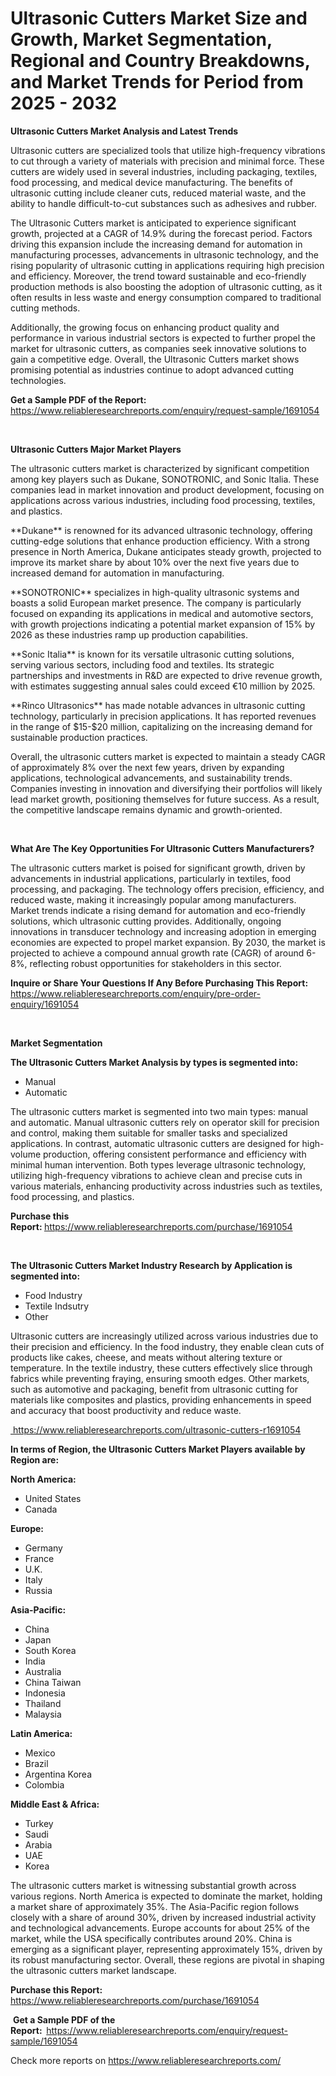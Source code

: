 <p><h1>Ultrasonic Cutters Market Size and Growth, Market Segmentation, Regional and Country Breakdowns, and Market Trends for Period from 2025 -  2032</h1></p><p><strong>Ultrasonic Cutters Market Analysis and Latest Trends</strong></p>
<p><p>Ultrasonic cutters are specialized tools that utilize high-frequency vibrations to cut through a variety of materials with precision and minimal force. These cutters are widely used in several industries, including packaging, textiles, food processing, and medical device manufacturing. The benefits of ultrasonic cutting include cleaner cuts, reduced material waste, and the ability to handle difficult-to-cut substances such as adhesives and rubber.</p><p>The Ultrasonic Cutters market is anticipated to experience significant growth, projected at a CAGR of 14.9% during the forecast period. Factors driving this expansion include the increasing demand for automation in manufacturing processes, advancements in ultrasonic technology, and the rising popularity of ultrasonic cutting in applications requiring high precision and efficiency. Moreover, the trend toward sustainable and eco-friendly production methods is also boosting the adoption of ultrasonic cutting, as it often results in less waste and energy consumption compared to traditional cutting methods.</p><p>Additionally, the growing focus on enhancing product quality and performance in various industrial sectors is expected to further propel the market for ultrasonic cutters, as companies seek innovative solutions to gain a competitive edge. Overall, the Ultrasonic Cutters market shows promising potential as industries continue to adopt advanced cutting technologies.</p></p>
<p><strong>Get a Sample PDF of the Report:&nbsp;</strong> <a href="https://www.reliableresearchreports.com/enquiry/request-sample/1691054?utm_campaign=2197&utm_medium=2&utm_source=Github&utm_content=ia&utm_term=22022025&utm_id=ultrasonic-cutters">https://www.reliableresearchreports.com/enquiry/request-sample/1691054</a></p>
<p>&nbsp;</p>
<p><strong>Ultrasonic Cutters Major Market Players</strong></p>
<p><p>The ultrasonic cutters market is characterized by significant competition among key players such as Dukane, SONOTRONIC, and Sonic Italia. These companies lead in market innovation and product development, focusing on applications across various industries, including food processing, textiles, and plastics.</p><p>**Dukane** is renowned for its advanced ultrasonic technology, offering cutting-edge solutions that enhance production efficiency. With a strong presence in North America, Dukane anticipates steady growth, projected to improve its market share by about 10% over the next five years due to increased demand for automation in manufacturing.</p><p>**SONOTRONIC** specializes in high-quality ultrasonic systems and boasts a solid European market presence. The company is particularly focused on expanding its applications in medical and automotive sectors, with growth projections indicating a potential market expansion of 15% by 2026 as these industries ramp up production capabilities.</p><p>**Sonic Italia** is known for its versatile ultrasonic cutting solutions, serving various sectors, including food and textiles. Its strategic partnerships and investments in R&D are expected to drive revenue growth, with estimates suggesting annual sales could exceed €10 million by 2025.</p><p>**Rinco Ultrasonics** has made notable advances in ultrasonic cutting technology, particularly in precision applications. It has reported revenues in the range of $15-$20 million, capitalizing on the increasing demand for sustainable production practices.</p><p>Overall, the ultrasonic cutters market is expected to maintain a steady CAGR of approximately 8% over the next few years, driven by expanding applications, technological advancements, and sustainability trends. Companies investing in innovation and diversifying their portfolios will likely lead market growth, positioning themselves for future success. As a result, the competitive landscape remains dynamic and growth-oriented.</p></p>
<p>&nbsp;</p>
<p><strong>What Are The Key Opportunities For Ultrasonic Cutters Manufacturers?</strong></p>
<p><p>The ultrasonic cutters market is poised for significant growth, driven by advancements in industrial applications, particularly in textiles, food processing, and packaging. The technology offers precision, efficiency, and reduced waste, making it increasingly popular among manufacturers. Market trends indicate a rising demand for automation and eco-friendly solutions, which ultrasonic cutting provides. Additionally, ongoing innovations in transducer technology and increasing adoption in emerging economies are expected to propel market expansion. By 2030, the market is projected to achieve a compound annual growth rate (CAGR) of around 6-8%, reflecting robust opportunities for stakeholders in this sector.</p></p>
<p><strong>Inquire or Share Your Questions If Any Before Purchasing This Report:</strong> <a href="https://www.reliableresearchreports.com/enquiry/pre-order-enquiry/1691054?utm_campaign=2197&utm_medium=2&utm_source=Github&utm_content=ia&utm_term=22022025&utm_id=ultrasonic-cutters">https://www.reliableresearchreports.com/enquiry/pre-order-enquiry/1691054</a></p>
<p>&nbsp;</p>
<p><strong>Market Segmentation</strong></p>
<p><strong>The Ultrasonic Cutters Market Analysis by types is segmented into:</strong></p>
<p><ul><li>Manual</li><li>Automatic</li></ul></p>
<p><p>The ultrasonic cutters market is segmented into two main types: manual and automatic. Manual ultrasonic cutters rely on operator skill for precision and control, making them suitable for smaller tasks and specialized applications. In contrast, automatic ultrasonic cutters are designed for high-volume production, offering consistent performance and efficiency with minimal human intervention. Both types leverage ultrasonic technology, utilizing high-frequency vibrations to achieve clean and precise cuts in various materials, enhancing productivity across industries such as textiles, food processing, and plastics.</p></p>
<p><strong>Purchase this Report:&nbsp;</strong><a href="https://www.reliableresearchreports.com/purchase/1691054?utm_campaign=2197&utm_medium=2&utm_source=Github&utm_content=ia&utm_term=22022025&utm_id=ultrasonic-cutters">https://www.reliableresearchreports.com/purchase/1691054</a></p>
<p>&nbsp;</p>
<p><strong>The Ultrasonic Cutters Market Industry Research by Application is segmented into:</strong></p>
<p><ul><li>Food Industry</li><li>Textile Indsutry</li><li>Other</li></ul></p>
<p><p>Ultrasonic cutters are increasingly utilized across various industries due to their precision and efficiency. In the food industry, they enable clean cuts of products like cakes, cheese, and meats without altering texture or temperature. In the textile industry, these cutters effectively slice through fabrics while preventing fraying, ensuring smooth edges. Other markets, such as automotive and packaging, benefit from ultrasonic cutting for materials like composites and plastics, providing enhancements in speed and accuracy that boost productivity and reduce waste.</p></p>
<p><a href="https://www.reliableresearchreports.com/ultrasonic-cutters-r1691054?utm_campaign=2197&utm_medium=2&utm_source=Github&utm_content=ia&utm_term=22022025&utm_id=ultrasonic-cutters">&nbsp;https://www.reliableresearchreports.com/ultrasonic-cutters-r1691054</a></p>
<p><strong>In terms of Region, the Ultrasonic Cutters Market Players available by Region are:</strong></p>
<p>
    <p> <strong> North America: </strong>
        <ul>
            <li>United States</li>
            <li>Canada</li>
        </ul>
        </p> 
    <p> <strong> Europe: </strong>
        <ul>
            <li>Germany</li>
            <li>France</li>
            <li>U.K.</li>
            <li>Italy</li>
            <li>Russia</li>
        </ul>
        </p> 
    <p> <strong> Asia-Pacific: </strong>
        <ul>
            <li>China</li>
            <li>Japan</li>
            <li>South Korea</li>
            <li>India</li>
            <li>Australia</li>
            <li>China Taiwan</li>
            <li>Indonesia</li>
            <li>Thailand</li>
            <li>Malaysia</li>
        </ul>
        </p> 
    <p> <strong> Latin America: </strong>
        <ul>
            <li>Mexico</li>
            <li>Brazil</li>
            <li>Argentina Korea</li>
            <li>Colombia</li>
        </ul>
        </p> 
    <p> <strong> Middle East & Africa: </strong>
        <ul>
            <li>Turkey</li>
            <li>Saudi</li>
            <li>Arabia</li>
            <li>UAE</li>
            <li>Korea</li>
        </ul>
    </p>
    </p>
<p><p>The ultrasonic cutters market is witnessing substantial growth across various regions. North America is expected to dominate the market, holding a market share of approximately 35%. The Asia-Pacific region follows closely with a share of around 30%, driven by increased industrial activity and technological advancements. Europe accounts for about 25% of the market, while the USA specifically contributes around 20%. China is emerging as a significant player, representing approximately 15%, driven by its robust manufacturing sector. Overall, these regions are pivotal in shaping the ultrasonic cutters market landscape.</p></p>
<p><strong>Purchase this Report: </strong><a href="https://www.reliableresearchreports.com/purchase/1691054?utm_campaign=2197&utm_medium=2&utm_source=Github&utm_content=ia&utm_term=22022025&utm_id=ultrasonic-cutters">https://www.reliableresearchreports.com/purchase/1691054</a></p>
<p>&nbsp;<strong>Get a Sample PDF of the Report:&nbsp;&nbsp;</strong><a href="https://www.reliableresearchreports.com/enquiry/request-sample/1691054?utm_campaign=2197&utm_medium=2&utm_source=Github&utm_content=ia&utm_term=22022025&utm_id=ultrasonic-cutters">https://www.reliableresearchreports.com/enquiry/request-sample/1691054</a></p>
<p><strong></strong></p>
<p>Check more reports on <a href="https://www.reliableresearchreports.com/?utm_campaign=2197&utm_medium=2&utm_source=Github&utm_content=ia&utm_term=22022025&utm_id=ultrasonic-cutters">https://www.reliableresearchreports.com/</a></p>